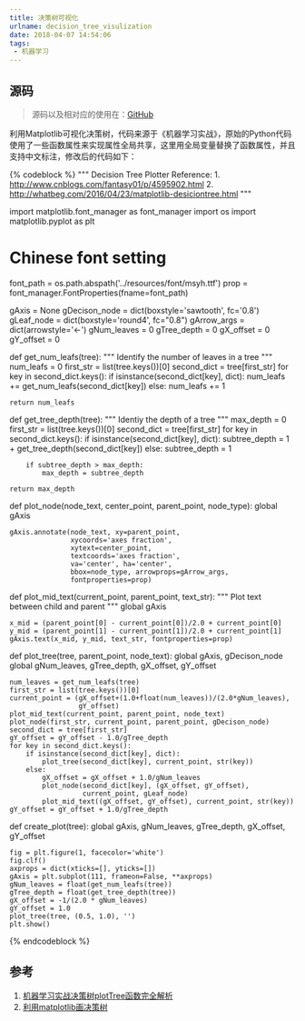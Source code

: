 ```yaml
---
title: 决策树可视化
urlname: decision_tree_visulization
date: 2018-04-07 14:54:06
tags:
 - 机器学习
---
```


## 源码

> 源码以及相对应的使用在：[GitHub](https://github.com/luowanqian/MachineLearning/tree/master/DecisionTree)

利用Matplotlib可视化决策树，代码来源于《机器学习实战》，原始的Python代码使用了一些函数属性来实现属性全局共享，这里用全局变量替换了函数属性，并且支持中文标注，修改后的代码如下：

{% codeblock %}
"""
Decision Tree Plotter
Reference:
    1. http://www.cnblogs.com/fantasy01/p/4595902.html
    2. http://whatbeg.com/2016/04/23/matplotlib-desiciontree.html
"""

import matplotlib.font_manager as font_manager
import os
import matplotlib.pyplot as plt


# Chinese font setting
font_path = os.path.abspath('../resources/font/msyh.ttf')
prop = font_manager.FontProperties(fname=font_path)

gAxis = None
gDecison_node = dict(boxstyle='sawtooth', fc='0.8')
gLeaf_node = dict(boxstyle='round4', fc="0.8")
gArrow_args = dict(arrowstyle='<-')
gNum_leaves = 0
gTree_depth = 0
gX_offset = 0
gY_offset = 0


def get_num_leafs(tree):
    """
    Identify the number of leaves in a tree
    """
    num_leafs = 0
    first_str = list(tree.keys())[0]
    second_dict = tree[first_str]
    for key in second_dict.keys():
        if isinstance(second_dict[key], dict):
            num_leafs += get_num_leafs(second_dict[key])
        else:
            num_leafs += 1

    return num_leafs


def get_tree_depth(tree):
    """
    Identiy the depth of a tree
    """
    max_depth = 0
    first_str = list(tree.keys())[0]
    second_dict = tree[first_str]
    for key in second_dict.keys():
        if isinstance(second_dict[key], dict):
            subtree_depth = 1 + get_tree_depth(second_dict[key])
        else:
            subtree_depth = 1

        if subtree_depth > max_depth:
            max_depth = subtree_depth

    return max_depth


def plot_node(node_text, center_point, parent_point, node_type):
    global gAxis

    gAxis.annotate(node_text, xy=parent_point,
                   xycoords='axes fraction',
                   xytext=center_point,
                   textcoords='axes fraction',
                   va='center', ha='center',
                   bbox=node_type, arrowprops=gArrow_args,
                   fontproperties=prop)


def plot_mid_text(current_point, parent_point, text_str):
    """
    Plot text between child and parent
    """
    global gAxis

    x_mid = (parent_point[0] - current_point[0])/2.0 + current_point[0]
    y_mid = (parent_point[1] - current_point[1])/2.0 + current_point[1]
    gAxis.text(x_mid, y_mid, text_str, fontproperties=prop)


def plot_tree(tree, parent_point, node_text):
    global gAxis, gDecison_node
    global gNum_leaves, gTree_depth, gX_offset, gY_offset

    num_leaves = get_num_leafs(tree)
    first_str = list(tree.keys())[0]
    current_point = (gX_offset+(1.0+float(num_leaves))/(2.0*gNum_leaves),
                     gY_offset)
    plot_mid_text(current_point, parent_point, node_text)
    plot_node(first_str, current_point, parent_point, gDecison_node)
    second_dict = tree[first_str]
    gY_offset = gY_offset - 1.0/gTree_depth
    for key in second_dict.keys():
        if isinstance(second_dict[key], dict):
            plot_tree(second_dict[key], current_point, str(key))
        else:
            gX_offset = gX_offset + 1.0/gNum_leaves
            plot_node(second_dict[key], (gX_offset, gY_offset),
                      current_point, gLeaf_node)
            plot_mid_text((gX_offset, gY_offset), current_point, str(key))
    gY_offset = gY_offset + 1.0/gTree_depth


def create_plot(tree):
    global gAxis, gNum_leaves, gTree_depth, gX_offset, gY_offset

    fig = plt.figure(1, facecolor='white')
    fig.clf()
    axprops = dict(xticks=[], yticks=[])
    gAxis = plt.subplot(111, frameon=False, **axprops)
    gNum_leaves = float(get_num_leafs(tree))
    gTree_depth = float(get_tree_depth(tree))
    gX_offset = -1/(2.0 * gNum_leaves)
    gY_offset = 1.0
    plot_tree(tree, (0.5, 1.0), '')
    plt.show()
{% endcodeblock %}

## 参考

1. [机器学习实战决策树plotTree函数完全解析](http://www.cnblogs.com/fantasy01/p/4595902.html)
2. [利用matplotlib画决策树](http://whatbeg.com/2016/04/23/matplotlib-desiciontree.html)
